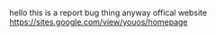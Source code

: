 hello this is a report bug thing anyway offical website https://sites.google.com/view/youos/homepage
